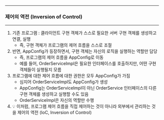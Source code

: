 -----
### 제어의 역전 (Inversion of Control)
-----
1. 기존 프로그램 : 클라이언트 구현 객체가 스스로 필요한 서버 구현 객체를 생성하고 연결, 실행
   - 즉, 구현 객체가 프로그램의 제어 흐름을 스스로 조절
2. 반면, AppConfig가 등장하면서, 구현 객체는 자신의 로직을 실행하는 역할만 담당
   - 즉, 프로그램의 제어 흐름을 AppConfig로 이동
   - 예를 들어, OrderServiceImpl은 필요한 인터페이스를 호출하지만, 어떤 구현 객체들이 실행될지 모름
3. 프로그램에 대한 제어 흐름에 대한 권한은 모두 AppConfig가 가짐
   - 심지어 OrderServiceImpl도 AppConfig가 생성
   - AppConfig는 OrderServiceImpl이 아닌 OrderService 인터페이스의 다른 구현 객체를 생성하고 실행할 수도 있음
   - OrderServiceImpl은 자신의 역할만 수행
4. 💡 이처럼, 프로그램 제어 흐름을 직접 제어하는 것이 아니라 외부에서 관리하는 것을 제어의 역전 (IoC, Inversion of Control)
